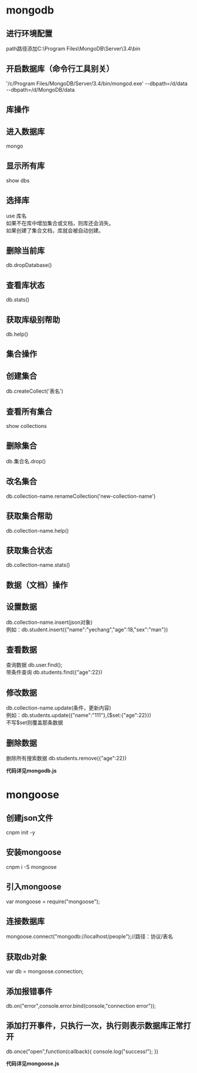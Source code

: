 
# mongodb
## 进行环境配置
path路径添加C:\Program Files\MongoDB\Server\3.4\bin
## 开启数据库（命令行工具别关）
'/c/Program Files/MongoDB/Server/3.4/bin/mongod.exe' --dbpath=/d/data  
--dbpath=/d/MongoDB/data

## **库操作**
## 进入数据库
mongo
## 显示所有库
show dbs
## 选择库
use 库名  
如果不在库中增加集合或文档，则库还会消失。  
如果创建了集合文档，库就会被自动创建。  
## 删除当前库
db.dropDatabase()
## 查看库状态
db.stats()
## 获取库级别帮助
db.help()


## **集合操作**
## 创建集合
db.createCollect('表名')
## 查看所有集合
show collections
## 删除集合
db.集合名.drop()
##	改名集合
db.collection-name.renameCollection('new-collection-name')
##	获取集合帮助
db.collection-name.help()
##	获取集合状态
db.collection-name.stats()


## **数据（文档）操作**
## 设置数据
db.collection-name.insert(json对象)  
例如：db.student.insert({"name":"yechang","age":18,"sex":"man"})  
## 查看数据
查询数据  db.user.find();     
带条件查询  db.students.find({"age":22})  
## 修改数据
db.collection-name.update(条件，更新内容)  
例如：db.students.update({"name":"111"},{$set:{"age":22}})  
不写$set则覆盖那条数据  
## 删除数据
删除所有搜索数据  db.students.remove({"age":22})

**代码详见mongodb.js**


# mongoose
## 创建json文件
cnpm init -y
## 安装mongoose
cnpm i -S mongoose


## 引入mongoose
var mongoose = require("mongoose");
## 连接数据库
mongoose.connect("mongodb://localhost/people");//路径：协议/表名
## 获取db对象
var db = mongoose.connection;
## 添加报错事件
db.on("error",console.error.bind(console,"connection error"));
##  添加打开事件，只执行一次，执行则表示数据库正常打开
db.once("open",function(callback){
    console.log("success!");
})

**代码详见mongoose.js**